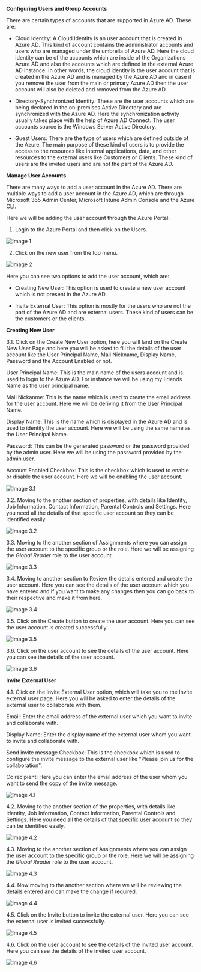 **Configuring Users and Group Accounts**

There are certain types of accounts that are supported in Azure AD. These are:

- Cloud Identity: A Cloud Identity is an user account that is created in Azure AD. This kind of account contains the administrator accounts and users who are managed under the umbrella of Azure AD. Here the cloud identity can be of the accounts which are inside of the Organizations Azure AD and also the accounts which are defined in the external Azure AD instance. In other words, the cloud identity is the user account that is created in the Azure AD and is managed by the Azure AD and in case if you remove the user from the main or primary Azure AD then the user account will also be deleted and removed from the Azure AD.

- Directory-Synchronized Identity: These are the user accounts which are being declared in the on-premises Active Directory and are synchronized with the Azure AD. Here the synchronization activity usually takes place with the help of Azure AD Connect. The user accounts source is the Windows Server Active Directory.

- Guest Users: There are the type of users which are defined outside of the Azure. The main purpose of these kind of users is to provide the access to the resources like internal applications, data, and other resources to the external users like Customers or Clients. These kind of users are the invited users and are not the part of the Azure AD.

**Manage User Accounts**

There are many ways to add a user account in the Azure AD. There are multiple ways to add a user account in the Azure AD, which are through Microsoft 365 Admin Center, Microsoft Intune Admin Console and the Azure CLI.

Here we will be adding the user account through the Azure Portal:

1. Login to the Azure Portal and then click on the Users.

![Image 1](https://github.com/cloud-devops-enthusiast/Microsoft-Azure/blob/5028265d7818ae1fdfb996f29dbf260e1d762149/Images/Screenshot%202023-07-02%20125813.png)

2. Click on the new user from the top menu.

![Image 2](https://github.com/cloud-devops-enthusiast/Microsoft-Azure/blob/5028265d7818ae1fdfb996f29dbf260e1d762149/Images/Screenshot%202023-07-01%20214334.png)

Here you can see two options to add the user account, which are:

- Creating New User: This option is used to create a new user account which is not present in the Azure AD. 

- Invite External User: This option is mostly for the users who are not the part of the Azure AD and are external users. These kind of users can be the customers or the clients.

**Creating New User**

3.1. Click on the Create New User option, here you will land on the Create New User Page and here you will be asked to fill the details of the user account like the User Principal Name, Mail Nickname, Display Name, Password and the Account Enabled or not.

User Principal Name: This is the main name of the users account and is used to login to the Azure AD. For instance we will be using my Friends Name as the user principal name.

Mail Nickanme: This is the name which is used to create the email address for the user account. Here we will be deriving it from the User Principal Name.

Display Name: This is the name which is displayed in the Azure AD and is used to identify the user account. Here we will be using the same name as the User Principal Name.

Password: This can be the generated password or the password provided by the admin user. Here we will be using the password provided by the admin user.

Account Enabled Checkbox: This is the checkbox which is used to enable or disable the user account. Here we will be enabling the user account.

![Image 3.1](https://github.com/cloud-devops-enthusiast/Microsoft-Azure/blob/768f9f0e619932ea1b11db4d70d7c977999a30fc/Images/Screenshot%202023-07-02%20143018.png)

3.2. Moving to the another section of properties, with details like Identity, Job Information, Contact Information, Parental Controls and Settings. Here you need all the details of that specific user account so they can be identified easily.

![Image 3.2](https://github.com/cloud-devops-enthusiast/Microsoft-Azure/blob/78b3ddfeadc04fb5f776ba32a70b790f4f764f0d/Images/portal.azure.com__pwa%3D1.png)

3.3. Moving to the another section of Assignments where you can assign the user account to the specific group or the role. Here we will be assigning the *Global Reader* role to the user account.

![Image 3.3](https://github.com/cloud-devops-enthusiast/Microsoft-Azure/blob/48221dd51923c09aea3b2cd96a3b48ddbb08613b/Images/Screenshot%202023-07-02%20152148.png)

3.4. Moving to another section to Review the details entered and create the user account. Here you can see the details of the user account which you have entered and if you want to make any changes then you can go back to their respective and make it from here.

![Image 3.4](https://github.com/cloud-devops-enthusiast/Microsoft-Azure/blob/3db045d0e33d2009ca81013545097f43e96d28f4/Images/Screenshot%202023-07-02%20152626.png)

3.5. Click on the Create button to create the user account. Here you can see the user account is created successfully.

![Image 3.5](https://github.com/cloud-devops-enthusiast/Microsoft-Azure/blob/057f38d1de42a7f424d0a29998668dcf596e15bc/Images/Screenshot%202023-07-02%20152844.png)

3.6. Click on the user account to see the details of the user account. Here you can see the details of the user account.

![Image 3.6](https://github.com/cloud-devops-enthusiast/Microsoft-Azure/blob/0d6e4d18b9522e44146b043fc5f589ec68c866a3/Images/Screenshot%202023-07-02%20225315.png)

**Invite External User**

4.1. Click on the Invite External User option, which will take you to the Invite external user page. Here you will be asked to enter the details of the external user to collaborate with them.

Email: Enter the email address of the external user which you want to invite and collaborate with.

Display Name: Enter the display name of the external user whom you want to invite and collaborate with.

Send invite message Checkbox: This is the checkbox which is used to configure the invite message to the external user like "Please join us for the collaboration".

Cc recipient: Here you can enter the email address of the user whom you want to send the copy of the invite message.

![Image 4.1](https://github.com/cloud-devops-enthusiast/Microsoft-Azure/blob/84edf8e0f2278dd597acbf07772577aaa36bf77b/Images/Screenshot%202023-07-03%20234938.png)

4.2. Moving to the another section of the properties, with details like Identity, Job Information, Contact Information, Parental Controls and Settings. Here you need all the details of that specific user account so they can be identified easily.

![Image 4.2](https://github.com/cloud-devops-enthusiast/Microsoft-Azure/blob/d59af6d0b6e03b4c3ca2ce4f0beffd9e2596d7e8/Images/portal.azure.com__pwa%3D2.png)

4.3. Moving to the another section of Assignments where you can assign the user account to the specific group or the role. Here we will be assigning the *Global Reader* role to the user account.

![Image 4.3](https://github.com/cloud-devops-enthusiast/Microsoft-Azure/blob/a16d2c36fc99a51c8feba3f8cae02cd070ce28f1/Images/Screenshot%202023-07-03%20235706.png)

4.4. Now moving to the another section where we will be reviewing the details entered and can make the change if required.

![Image 4.4](https://github.com/cloud-devops-enthusiast/Microsoft-Azure/blob/876af9662f47af06355a12fcef1cf035bd5e7df1/Images/Screenshot%202023-07-04%20000331.png)

4.5. Click on the Invite button to invite the external user. Here you can see the external user is invited successfully.

![Image 4.5](https://github.com/cloud-devops-enthusiast/Microsoft-Azure/blob/0237169b9bf5374da105173dcd338c62084bd730/Images/Screenshot%202023-07-04%20000550.png)

4.6. Click on the user account to see the details of the invited user account. Here you can see the details of the invited user account.

![Image 4.6](https://github.com/cloud-devops-enthusiast/Microsoft-Azure/blob/0bfc7751ed13b8bb4afc975058ebe3453fc9f104/Images/Screenshot%202023-07-04%20000812.png)